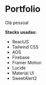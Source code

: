 # Portfolio 
Olá pessoal

**Stacks usadas:**  
- ReactJS  
- Tailwind CSS  
- AOS  
- Firebase  
- Framer Motion  
- Lucide  
- Material UI  
- SweetAlert2  
